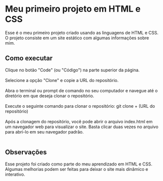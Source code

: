<h1>Meu primeiro projeto em HTML e CSS</h1>
Esse é o meu primeiro projeto criado usando as linguagens de HTML e CSS.<br>
O projeto consiste em um site estático com algumas informações sobre mim.
<br>
<h2>Como executar</h2>
Clique no botão "Code" (ou "Código") na parte superior da página.<br><br>
Selecione a opção "Clone" e copie a URL do repositório.<br><br>
Abra o terminal ou prompt de comando no seu computador e navegue até o diretório em que deseja clonar o repositório.<br><br>
Execute o seguinte comando para clonar o repositório: git clone + (URL do repositório) <br><br>
Após a clonagem do repositório, você pode abrir o arquivo index.html em um navegador web para visualizar o site. Basta clicar duas vezes no arquivo para abri-lo em seu navegador padrão.<br><br>

<h2>Observações</h2>
Esse projeto foi criado como parte do meu aprendizado em HTML e CSS. Algumas melhorias podem ser feitas para deixar o site mais dinâmico e interativo.
